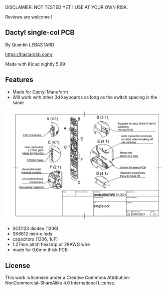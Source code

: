 DISCLAIMER: NOT TESTED YET ! USE AT YOUR OWN RISK.

Reviews are welcome !

## Dactyl single-col PCB

By Quentin LEBASTARD

https://bastardkb.com/

Made with Kicad nightly 5.99

## Features

- Made for Dactyl Manuform
- Will work with other 3d keyboards as long as the switch spacing is the same

![1](pics/1.PNG)

- SOD123 diodes (1206)
- SK6812 mini-e leds
- capacitors (1206, 1uF)
- 1.27mm pitch flexstrip or 28AWG wire
- made for 0.6mm thick PCB

## License

This work is licensed under a Creative Commons Attribution-NonCommercial-ShareAlike 4.0 International License.
